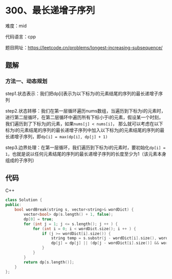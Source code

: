 # 300、最长递增子序列
难度：mid

代码语言：cpp

题目网址：https://leetcode.cn/problems/longest-increasing-subsequence/

## 题解
### 方法一、动态规划

step1.状态表示：我们把dp[i]表示为以下标为i的元素结尾的序列的最长递增子序列

step2.状态转移：我们在第一层循环遍历nums数组，当遍历到下标为i的元素时，进行第二层循环，在第二层循环中遍历所有下标小于i的元素，假设某一个时刻，我们遍历到了下标为j的元素，如果`nums[j] < nums[i]`，
那么就可以考虑在以下标为i的元素结尾的序列的最长递增子序列中加入以下标为j的元素结尾的序列的最长递增子序列，即`dp[i] = max(dp[i], dp[j] + 1)`

step3.边界处理：在第一层循环，我们遍历到下标为i的元素时，要初始化`dp[i] = 1`，也就是说以任何元素结尾的序列的最长递增子序列的长度至少为1（该元素本身组成的子序列）

## 代码
C++

```cpp
class Solution {
public:
    bool wordBreak(string s, vector<string>& wordDict) {
        vector<bool> dp(s.length() + 1, false);
        dp[0] = true;
        for (int j = 1; j <= s.length(); j ++ ) {
            for (int i = 0; i < wordDict.size(); i ++ ) {
                if (j >= wordDict[i].size()) {
                    string temp = s.substr(j - wordDict[i].size(), wordDict[i].size());
                    dp[j] = dp[j] || (dp[j - wordDict[i].size()] && wordDict[i] == temp);
                }
            }
        }
        return dp[s.length()];
    }
};
```
